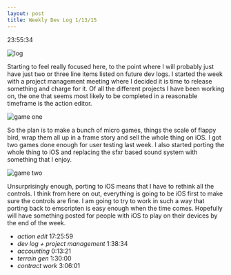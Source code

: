```yaml
---
layout: post
title: Weekly Dev Log 1/13/15
---
```


23:55:34

![log](https://dl.dropboxusercontent.com/u/43672/blog_static/images/weekly_dev_7_time.png)

Starting to feel really focused here, to the point where I will probably just have just two or three line items listed on future dev logs. I started the week with a project management meeting where I decided it is time to release something and charge for it. Of all the different projects I have been working on, the one that seems most likely to be completed in a reasonable timeframe is the action editor.

![game one](https://dl.dropboxusercontent.com/u/43672/mcfp/skategarden.gif)

So the plan is to make a bunch of micro games, things the scale of flappy bird, wrap them all up in a frame story and sell the whole thing on iOS. I got two games done enough for user testing last week. I also started porting the whole thing to iOS and replacing the sfxr based sound system with something that I enjoy.

![game two](https://dl.dropboxusercontent.com/u/43672/mcfp/robtek.gif)

Unsurprisingly enough, porting to iOS means that I have to rethink all the controls. I think from here on out, everything is going to be iOS first to make sure the controls are fine. I am going to try to work in such a way that porting back to emscripten is easy enough when the time comes. Hopefully will have something posted for people with iOS to play on their devices by the end of the week.

* *action edit*	17:25:59
* *dev log + project management*	1:38:34
* *accounting*	0:13:21
* *terrain gen*	1:30:00
* *contract work* 3:06:01